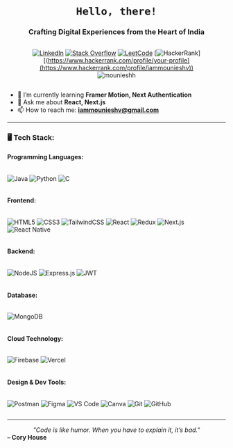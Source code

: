 <h1 align="center"><code>Hello, there!</code></h1>
<h3 align="center">Crafting Digital Experiences from the Heart of India</h3>

<div align="center" style="display: flex; align-items: center; justify-content:center;">

[![LinkedIn](https://img.shields.io/badge/LinkedIn-%230077B5.svg?logo=linkedin&logoColor=white)]([https://www.linkedin.com/in/mounieshh/](https://www.linkedin.com/in/mouniesh-vijayakumar-2447a2256/)) 
[![Stack Overflow](https://img.shields.io/badge/-Stackoverflow-FE7A16?logo=stack-overflow&logoColor=white)]([https://stackoverflow.com/users/your-id](https://stackoverflow.com/users/24472241/mouniesh)) 
[![LeetCode](https://img.shields.io/badge/LeetCode-%23000000.svg?logo=LeetCode&logoColor=%23d16c06)]([https://leetcode.com/your-profile](https://leetcode.com/u/Mounieshh/))
[![HackerRank](https://img.shields.io/badge/HackerRank-%232EC866.svg?logo=HackerRank&logoColor=white)][(https://www.hackerrank.com/profile/your-profile](https://www.hackerrank.com/profile/iammounieshv))
<br>
<img src="https://komarev.com/ghpvc/?username=mounieshh&label=Profile%20views&color=0e75b6&style=flat" alt="mounieshh" />

</div>

- 🌱 I’m currently learning **Framer Motion, Next Authentication**
- 💬 Ask me about **React, Next.js**
- 📫 How to reach me: **iammounieshv@gmail.com**

---

<h3 align="left">🖥️ Tech Stack:</h3>

#### Programming Languages:
<div align="left" style="display: flex; align-items: center;">

![Java](https://img.shields.io/badge/java-%23ED8B00.svg?style=for-the-badge&logo=openjdk&logoColor=white)
![Python](https://img.shields.io/badge/python-3670A0?style=for-the-badge&logo=python&logoColor=ffdd54)
![C](https://img.shields.io/badge/c-%2300599C.svg?style=for-the-badge&logo=c&logoColor=white)

</div>

#### Frontend:
<div align="left" style="display: flex; align-items: center;">

![HTML5](https://img.shields.io/badge/html5-%23E34F26.svg?style=for-the-badge&logo=html5&logoColor=white)
![CSS3](https://img.shields.io/badge/css3-%231572B6.svg?style=for-the-badge&logo=css3&logoColor=white)
![TailwindCSS](https://img.shields.io/badge/tailwindcss-%2338B2AC.svg?style=for-the-badge&logo=tailwind-css&logoColor=white)
![React](https://img.shields.io/badge/react-%2320232a.svg?style=for-the-badge&logo=react&logoColor=%2361DAFB)
![Redux](https://img.shields.io/badge/redux-%23593d88.svg?style=for-the-badge&logo=redux&logoColor=white)
![Next.js](https://img.shields.io/badge/next-black?style=for-the-badge&logo=next.js&logoColor=white)
![React Native](https://img.shields.io/badge/react_native-%2320232a.svg?style=for-the-badge&logo=react&logoColor=%2361DAFB)

</div>

#### Backend:
<div align="left" style="display: flex; align-items: center;">

![NodeJS](https://img.shields.io/badge/node.js-6DA55F?style=for-the-badge&logo=node.js&logoColor=white)
![Express.js](https://img.shields.io/badge/express.js-%23404d59.svg?style=for-the-badge&logo=express&logoColor=%2361DAFB)
![JWT](https://img.shields.io/badge/JWT-black?style=for-the-badge&logo=JSON%20web%20tokens)

</div>

#### Database:
<div align="left" style="display: flex; align-items: center;">

![MongoDB](https://img.shields.io/badge/MongoDB-%234ea94b.svg?style=for-the-badge&logo=mongodb&logoColor=white)

</div>

#### Cloud Technology:
<div align="left" style="display: flex; align-items: center;">

![Firebase](https://img.shields.io/badge/firebase-%23FF5722.svg?style=for-the-badge&logo=firebase)
![Vercel](https://img.shields.io/badge/vercel-%23000000.svg?style=for-the-badge&logo=vercel&logoColor=white)

</div>

#### Design & Dev Tools:
<div align="left" style="display: flex; align-items: center;">

![Postman](https://img.shields.io/badge/Postman-FF6C37?style=for-the-badge&logo=postman&logoColor=white)
![Figma](https://img.shields.io/badge/figma-%23F24E1E.svg?style=for-the-badge&logo=figma&logoColor=white)
![VS Code](https://img.shields.io/badge/Visual%20Studio%20Code-007ACC.svg?style=for-the-badge&logo=visual-studio-code&logoColor=white)
![Canva](https://img.shields.io/badge/Canva-%2300C4CC.svg?style=for-the-badge&logo=Canva&logoColor=white)
![Git](https://img.shields.io/badge/git-%23F05033.svg?style=for-the-badge&logo=git&logoColor=white)
![GitHub](https://img.shields.io/badge/github-%23121011.svg?style=for-the-badge&logo=github&logoColor=white)

</div>

---

<div align="center">
  <em>
    "Code is like humor. When you have to explain it, it’s bad."
  </em>
  <br>
  <strong style="display: flex; align-items: center;">– Cory House</strong>

</div>
